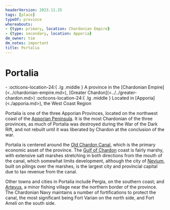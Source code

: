 ```yaml
---
headerVersion: 2023.11.25
tags: [place]
typeOf: province
whereabouts:
- {type: primary, location: Chardonian Empire}
- {type: secondary, location: Apporia}
dm_owner: tim
dm_notes: important
title: Portalia
---
```

# Portalia
<div class="grid cards ext-narrow-margin ext-one-column" markdown>
-    :octicons-location-24:{ .lg .middle } A province in the [Chardonian Empire](<../chardonian-empire.md>), [Greater Chardon](<../../greater-chardon.md>)  
    :octicons-location-24:{ .lg .middle } Located in [Apporia](<./apporia.md>), the West Coast Region  
</div>


Portalia is one of the three Apporian Provinces, located on the northwest coast of the [Apporian Peninsula](<./apporia.md>). It is the most Chardonian of the three provinces, as much of Portalia was destroyed during the War of the Dark Rift, and not rebuilt until it was liberated by Chardon at the conclusion of the war. 

Portalia is centered around the [Old Chardon Canal](<./old-chardon-canal.md>), which is the primary economic asset of the province. The [Gulf of Chardon](<../../gulf-of-chardon.md>) coast is fairly marshy, with extensive salt marshes stretching in both directions from the mouth of the canal, which somewhat limits development, although the city of [Nevium](<./nevium.md>), built on pilings over the marshes, is the largest city and provincial capital due to tax revenue from the canal. 

Other towns and cities in Portalia include Pergia, on the southern coast; and [Artevus](<./artevus.md>), a minor fishing village near the northern border of the province. The Chardonian Navy maintains a number of fortifications to protect the canal, the most significant being Fort Varian on the north side, and Fort Ameli on the south side. 

